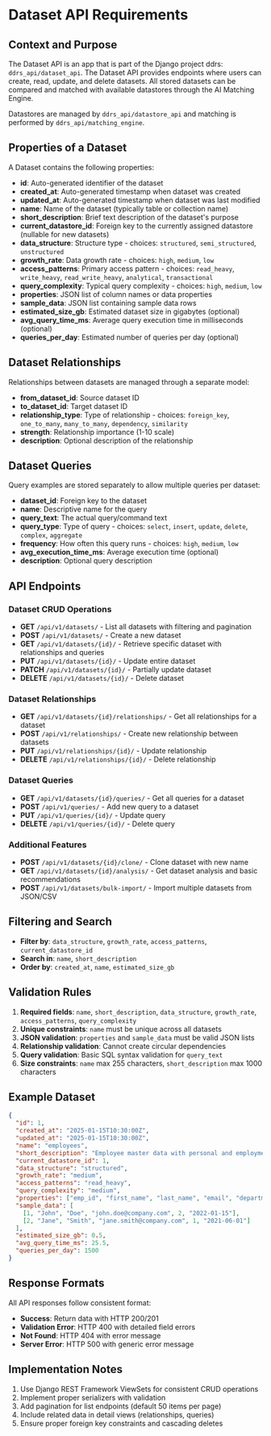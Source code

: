 # Dataset API Requirements

## Context and Purpose

The Dataset API is an app that is part of the Django project ddrs: `ddrs_api/dataset_api`.
The Dataset API provides endpoints where users can create, read, update, and delete datasets. All stored datasets can be compared and matched with available datastores through the AI Matching Engine.

Datastores are managed by `ddrs_api/datastore_api` and matching is performed by `ddrs_api/matching_engine`.

## Properties of a Dataset

A Dataset contains the following properties:

- **id**: Auto-generated identifier of the dataset
- **created_at**: Auto-generated timestamp when dataset was created
- **updated_at**: Auto-generated timestamp when dataset was last modified
- **name**: Name of the dataset (typically table or collection name)
- **short_description**: Brief text description of the dataset's purpose
- **current_datastore_id**: Foreign key to the currently assigned datastore (nullable for new datasets)
- **data_structure**: Structure type - choices: `structured`, `semi_structured`, `unstructured`
- **growth_rate**: Data growth rate - choices: `high`, `medium`, `low`
- **access_patterns**: Primary access pattern - choices: `read_heavy`, `write_heavy`, `read_write_heavy`, `analytical`, `transactional`
- **query_complexity**: Typical query complexity - choices: `high`, `medium`, `low`
- **properties**: JSON list of column names or data properties
- **sample_data**: JSON list containing sample data rows
- **estimated_size_gb**: Estimated dataset size in gigabytes (optional)
- **avg_query_time_ms**: Average query execution time in milliseconds (optional)
- **queries_per_day**: Estimated number of queries per day (optional)

## Dataset Relationships

Relationships between datasets are managed through a separate model:

- **from_dataset_id**: Source dataset ID
- **to_dataset_id**: Target dataset ID  
- **relationship_type**: Type of relationship - choices: `foreign_key`, `one_to_many`, `many_to_many`, `dependency`, `similarity`
- **strength**: Relationship importance (1-10 scale)
- **description**: Optional description of the relationship

## Dataset Queries

Query examples are stored separately to allow multiple queries per dataset:

- **dataset_id**: Foreign key to the dataset
- **name**: Descriptive name for the query
- **query_text**: The actual query/command text
- **query_type**: Type of query - choices: `select`, `insert`, `update`, `delete`, `complex`, `aggregate`
- **frequency**: How often this query runs - choices: `high`, `medium`, `low`
- **avg_execution_time_ms**: Average execution time (optional)
- **description**: Optional query description

## API Endpoints

### Dataset CRUD Operations
- **GET** `/api/v1/datasets/` - List all datasets with filtering and pagination
- **POST** `/api/v1/datasets/` - Create a new dataset
- **GET** `/api/v1/datasets/{id}/` - Retrieve specific dataset with relationships and queries
- **PUT** `/api/v1/datasets/{id}/` - Update entire dataset
- **PATCH** `/api/v1/datasets/{id}/` - Partially update dataset
- **DELETE** `/api/v1/datasets/{id}/` - Delete dataset

### Dataset Relationships
- **GET** `/api/v1/datasets/{id}/relationships/` - Get all relationships for a dataset
- **POST** `/api/v1/relationships/` - Create new relationship between datasets
- **PUT** `/api/v1/relationships/{id}/` - Update relationship
- **DELETE** `/api/v1/relationships/{id}/` - Delete relationship

### Dataset Queries  
- **GET** `/api/v1/datasets/{id}/queries/` - Get all queries for a dataset
- **POST** `/api/v1/queries/` - Add new query to a dataset
- **PUT** `/api/v1/queries/{id}/` - Update query
- **DELETE** `/api/v1/queries/{id}/` - Delete query

### Additional Features
- **POST** `/api/v1/datasets/{id}/clone/` - Clone dataset with new name
- **GET** `/api/v1/datasets/{id}/analysis/` - Get dataset analysis and basic recommendations
- **POST** `/api/v1/datasets/bulk-import/` - Import multiple datasets from JSON/CSV

## Filtering and Search
- **Filter by**: `data_structure`, `growth_rate`, `access_patterns`, `current_datastore_id`
- **Search in**: `name`, `short_description`
- **Order by**: `created_at`, `name`, `estimated_size_gb`

## Validation Rules

1. **Required fields**: `name`, `short_description`, `data_structure`, `growth_rate`, `access_patterns`, `query_complexity`
2. **Unique constraints**: `name` must be unique across all datasets
3. **JSON validation**: `properties` and `sample_data` must be valid JSON lists
4. **Relationship validation**: Cannot create circular dependencies
5. **Query validation**: Basic SQL syntax validation for `query_text`
6. **Size constraints**: `name` max 255 characters, `short_description` max 1000 characters

## Example Dataset

```json
{
  "id": 1,
  "created_at": "2025-01-15T10:30:00Z",
  "updated_at": "2025-01-15T10:30:00Z",
  "name": "employees",
  "short_description": "Employee master data with personal and employment information",
  "current_datastore_id": 1,
  "data_structure": "structured",
  "growth_rate": "medium",
  "access_patterns": "read_heavy",
  "query_complexity": "medium",
  "properties": ["emp_id", "first_name", "last_name", "email", "department_id", "hire_date"],
  "sample_data": [
    [1, "John", "Doe", "john.doe@company.com", 2, "2022-01-15"],
    [2, "Jane", "Smith", "jane.smith@company.com", 1, "2021-06-01"]
  ],
  "estimated_size_gb": 0.5,
  "avg_query_time_ms": 25.5,
  "queries_per_day": 1500
}
```

## Response Formats

All API responses follow consistent format:
- **Success**: Return data with HTTP 200/201
- **Validation Error**: HTTP 400 with detailed field errors
- **Not Found**: HTTP 404 with error message
- **Server Error**: HTTP 500 with generic error message

## Implementation Notes

1. Use Django REST Framework ViewSets for consistent CRUD operations
2. Implement proper serializers with validation
3. Add pagination for list endpoints (default 50 items per page)
4. Include related data in detail views (relationships, queries)
5. Ensure proper foreign key constraints and cascading deletes